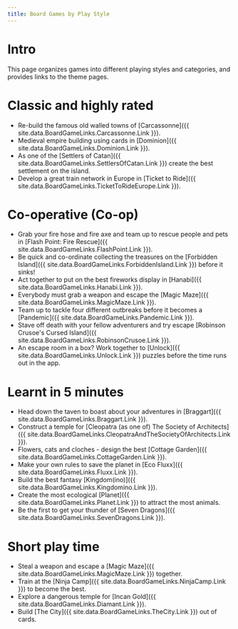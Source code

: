 ```yaml
---
title: Board Games by Play Style
---
```


# Intro

This page organizes games into different playing styles and categories, and provides links to the theme pages.

# Classic and highly rated

* Re-build the famous old walled towns of [Carcassonne]({{ site.data.BoardGameLinks.Carcassonne.Link }}).
* Medieval empire building using cards in [Dominion]({{ site.data.BoardGameLinks.Dominion.Link }}).
* As one of the [Settlers of Catan]({{ site.data.BoardGameLinks.SettlersOfCatan.Link }}) create the best settlement on the island.
* Develop a great train network in Europe in [Ticket to Ride]({{ site.data.BoardGameLinks.TicketToRideEurope.Link }}).

# Co-operative (Co-op)

* Grab your fire hose and fire axe and team up to rescue people and pets in [Flash Point: Fire Rescue]({{ site.data.BoardGameLinks.FlashPoint.Link }}).
* Be quick and co-ordinate collecting the treasures on the [Forbidden Island]({{ site.data.BoardGameLinks.ForbiddenIsland.Link }}) before it sinks!
* Act together to put on the best fireworks display in [Hanabi]({{ site.data.BoardGameLinks.Hanabi.Link }}).
* Everybody must grab a weapon and escape the [Magic Maze]({{ site.data.BoardGameLinks.MagicMaze.Link }}).
* Team up to tackle four different outbreaks before it becomes a [Pandemic]({{ site.data.BoardGameLinks.Pandemic.Link }}).
* Stave off death with your fellow adventurers and try escape [Robinson Crusoe's Cursed Island]({{ site.data.BoardGameLinks.RobinsonCrusoe.Link }}).
* An escape room in a box? Work together to [Unlock]({{ site.data.BoardGameLinks.Unlock.Link }}) puzzles before the time runs out in the app.

# Learnt in 5 minutes

* Head down the taven to boast about your adventures in [Braggart]({{ site.data.BoardGameLinks.Braggart.Link }}).
* Construct a temple for [Cleopatra (as one of) The Society of Architects]({{ site.data.BoardGameLinks.CleopatraAndTheSocietyOfArchitects.Link }}).
* Flowers, cats and cloches - design the best [Cottage Garden]({{ site.data.BoardGameLinks.CottageGarden.Link }}).
* Make your own rules to save the planet in [Eco Fluxx]({{ site.data.BoardGameLinks.Fluxx.Link }}).
* Build the best fantasy [Kingdom(ino)]({{ site.data.BoardGameLinks.Kingdomino.Link }}).
* Create the most ecological [Planet]({{ site.data.BoardGameLinks.Planet.Link }}) to attract the most animals.
* Be the first to get your thunder of [Seven Dragons]({{ site.data.BoardGameLinks.SevenDragons.Link }}).

# Short play time

* Steal a weapon and escape a [Magic Maze]({{ site.data.BoardGameLinks.MagicMaze.Link }}) together.
* Train at the [Ninja Camp]({{ site.data.BoardGameLinks.NinjaCamp.Link }}) to become the best.
* Explore a dangerous temple for [Incan Gold]({{ site.data.BoardGameLinks.Diamant.Link }}).
* Build [The City]({{ site.data.BoardGameLinks.TheCity.Link }}) out of cards.

